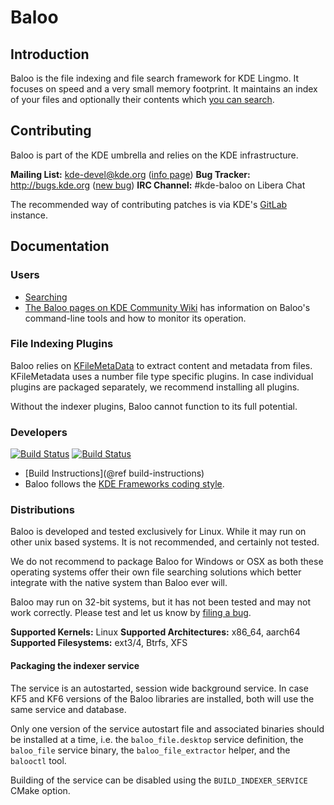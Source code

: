 # Baloo

## Introduction

Baloo is the file indexing and file search framework for KDE Lingmo. It focuses 
on speed and a very small memory footprint. It maintains an index of your files 
and optionally their contents which [you can search](./docs/user/searching.md).

## Contributing

Baloo is part of the KDE umbrella and relies on the KDE infrastructure.

**Mailing List:** kde-devel@kde.org ([info page](https://mail.kde.org/mailman/listinfo/kde-devel))
**Bug Tracker:** http://bugs.kde.org  ([new bug](https://bugs.kde.org/enter_bug.cgi?product=frameworks-baloo))
**IRC Channel:** #kde-baloo on Libera Chat

The recommended way of contributing patches is via KDE's [GitLab](https://invent.kde.org/frameworks/baloo) instance.

## Documentation

### Users
* [Searching](./docs/user/searching.md)
* [The Baloo pages on KDE Community Wiki](https://community.kde.org/Baloo) has information on Baloo's command-line tools and how to monitor its operation.

### File Indexing Plugins

Baloo relies on [KFileMetaData](https://api.kde.org/frameworks/kfilemetadata/html/index.html) to extract content and
metadata from files. KFileMetadata uses a number file type specific plugins. In case individual
plugins are packaged separately, we recommend installing all plugins.

Without the indexer plugins, Baloo cannot function to its full potential.

### Developers
[![Build Status](https://build.kde.org/job/Frameworks/job/baloo/job/kf5-qt5%20SUSEQt5.15/badge/icon?subject=SUSE%20Qt5.15)](https://build.kde.org/job/Frameworks/job/baloo/job/kf5-qt5%20SUSEQt5.15/)
[![Build Status](https://build.kde.org/job/Frameworks/job/baloo/job/kf5-qt5%20FreeBSDQt5.15/badge/icon?subject=FreeBSD%20Qt5.15)](https://build.kde.org/job/Frameworks/job/baloo/job/kf5-qt5%20FreeBSDQt5.15/)
* [Build Instructions](@ref build-instructions)
* Baloo follows the [KDE Frameworks coding style](https://community.kde.org/Policies/Frameworks_Coding_Style).

### Distributions
Baloo is developed and tested exclusively for Linux. While it may run on other
unix based systems. It is not recommended, and certainly not tested.

We do not recommend to package Baloo for Windows or OSX as both these operating
systems offer their own file searching solutions which better integrate with
the native system than Baloo ever will.

Baloo may run on 32-bit systems, but it has not been tested and may not work
correctly. Please test and let us know by [filing a bug](https://bugs.kde.org/enter_bug.cgi?product=frameworks-baloo).

**Supported Kernels:** Linux
**Supported Architectures:** x86_64, aarch64
**Supported Filesystems:** ext3/4, Btrfs, XFS

#### Packaging the indexer service

The service is an autostarted, session wide background service. In case KF5 and KF6
versions of the Baloo libraries are installed, both will use the same service and
database.

Only one version of the service autostart file and associated binaries should be
installed at a time, i.e. the `baloo_file.desktop` service definition, the `baloo_file`
service binary, the `baloo_file_extractor` helper, and the `balooctl` tool.

Building of the service can be disabled using the `BUILD_INDEXER_SERVICE` CMake option.
